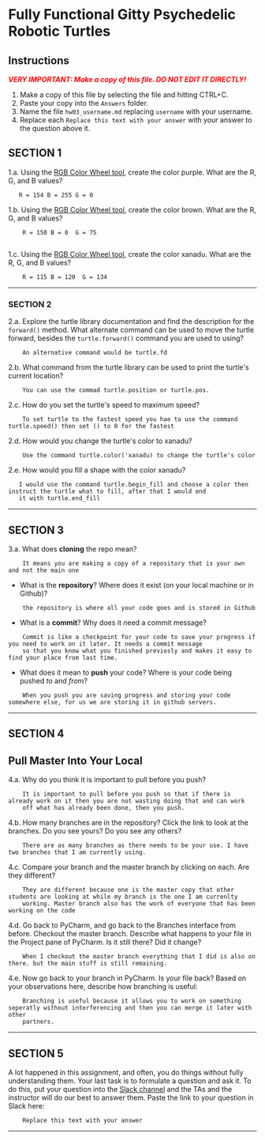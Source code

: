 # Fully Functional Gitty Psychedelic Robotic Turtles

## Instructions

**_<span style="color:red">
    VERY IMPORTANT: Make a copy of this file. DO NOT EDIT IT DIRECTLY!
</span>_**

1. Make a copy of this file by selecting the file and hitting CTRL+C. 
2. Paste your copy into the `Answers` folder.
3. Name the file `hw03_username.md` replacing `username` with your username.
4. Replace each `Replace this text with your answer` with your answer to the question above it.

## SECTION 1

1.a. Using the [RGB Color Wheel tool](https://colorspire.com/rgb-color-wheel/), create the color purple. 
     What are the R, G, and B values?

```
   R = 154 B = 255 G = 0
```

1.b. Using the [RGB Color Wheel tool](https://colorspire.com/rgb-color-wheel/), create the color brown. 
     What are the R, G, and B values? 

```
    R = 150 B = 0  G = 75
    
```

1.c. Using the [RGB Color Wheel tool](https://colorspire.com/rgb-color-wheel/), create the color xanadu. 
     What are the R, G, and B values?

```
    R = 115 B = 120  G = 134
```

---

### SECTION 2

2.a. Explore the turtle library documentation and find the description for the 
     `forward()` method. What alternate command can be used to move the turtle forward, 
     besides the `turtle.forward()` command you are used to using?

```
    An alternative command would be turtle.fd
```

2.b. What command from the turtle library can be used to print the turtle's current 
   location?
   
```
    You can use the commad turtle.position or turtle.pos.
```

2.c. How do you set the turtle's speed to maximum speed?
   
```
    To set turtle to the fastest speed you hae to use the command turtle.speed() then set () to 0 for the fastest
```

2.d. How would you change the turtle's color to xanadu? 

```
    Use the command turtle.color('xanadu) to change the turtle's color
```

2.e. How would you fill a shape with the color xanadu?

```
   I would use the command turtle.begin_fill and choose a color then instruct the turtle what to fill, after that I would end
   it with turtle.end_fill
```

---

## SECTION 3

3.a. What does **cloning** the repo mean?

```
    It means you are making a copy of a repository that is your own and not the main one
```


- What is the **repository**? Where does it exist (on your local machine or in Github)?

```
    the repository is where all your code goes and is stored in Github
```


- What is a **commit**? Why does it need a commit message?

```
    Commit is like a checkpoint for your code to save your progress if you need to work on it later. It needs a commit message
    so that you know what you finished previosly and makes it easy to find your place from last time.
```


- What does it mean to **push** your code? Where is your code being pushed _to_ and _from_?

```
    When you push you are saving progress and storing your code somewhere else, for us we are storing it in github servers.
```

---

## SECTION 4

## Pull Master Into Your Local

4.a. Why do you think it is important to pull before you push?

```
    It is important to pull before you push so that if there is already work on it then you are not wasting doing that and can work
    off what has already been done, then you push.
```

4.b. How many branches are in the repository?
     Click the link to look at the branches. Do you see yours? Do you see any others? 

```
    There are as many branches as there needs to be your use. I have two branches that I am currently using.
```


4.c. Compare your branch and the master branch by clicking on each. Are they different?

```
    They are different because one is the master copy that other students are looking at while my branch is the one I am currenlty 
    working. Master branch also has the work of everyone that has been working on the code
```


4.d. Go back to PyCharm, and go back to the Branches interface from before. Checkout the 
     master branch.
     Describe what happens to your file in the Project pane of PyCharm. Is it still 
     there? Did it change?

```
    When I checkout the master branch everything that I did is also on there. but the main stuff is still remaining.
```


4.e. Now go back to your branch in PyCharm. Is your file back? Based on your observations
     here, describe how branching is useful:

```
    Branching is useful because it allows you to work on something seperatly without interferencing and then you can merge it later with other 
    partners. 
```

---

## SECTION 5

A lot happened in this assignment, and often, you do things without fully understanding them. Your last task is to 
formulate a question and ask it. To do this, put your question into the [Slack channel](https://bereacs.slack.com/archives/C3QACGH8R) and the TAs and the 
instructor will do our best to answer them. Paste the link to your question in Slack here:

```
    Replace this text with your answer
```

---
